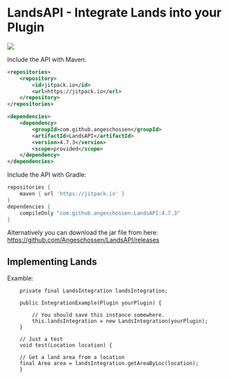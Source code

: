 # LandsAPI - Integrate Lands into your Plugin
[![](https://jitpack.io/v/Angeschossen/LandsAPI.svg)](https://jitpack.io/#Angeschossen/LandsAPI)


Include the API with Maven: 
```xml
<repositories>
	<repository>
		<id>jitpack.io</id>
		<url>https://jitpack.io</url>
	</repository>
</repositories>

<dependencies>
    <dependency>
        <groupId>com.github.angeschossen</groupId>
        <artifactId>LandsAPI</artifactId>
        <version>4.7.3</version>
        <scope>provided</scope>
    </dependency>
</dependencies>
```

Include the API with Gradle:
```groovy
repositories {
	maven { url 'https://jitpack.io' }
}
dependencies {
    compileOnly "com.github.angeschossen:LandsAPI:4.7.3"
}
```


Alternatively you can download the jar file from here: https://github.com/Angeschossen/LandsAPI/releases


## Implementing Lands
Examble:

```
    private final LandsIntegration landsIntegration;

    public IntegrationExample(Plugin yourPlugin) {

        // You should save this instance somewhere.
        this.landsIntegration = new LandsIntegration(yourPlugin);
    }

    // Just a test
    void test(Location location) {

    // Get a land area from a location
    final Area area = landsIntegration.getAreaByLoc(location);
    }

```
